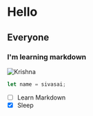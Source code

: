 # Hello
## Everyone
### I'm learning markdown

![Krishna](https://images.pexels.com/photos/674010/pexels-photo-674010.jpeg?auto=compress&cs=tinysrgb&w=1260&h=750&dpr=1)

``` javascript
let name = sivasai;
```

- [ ] Learn Markdown
- [x] Sleep
